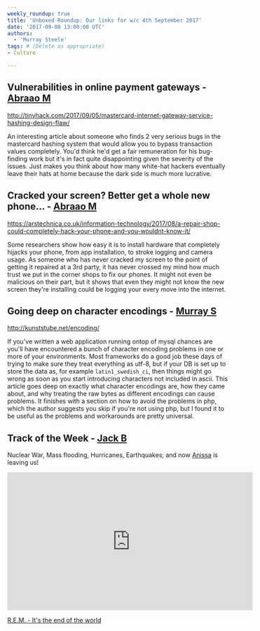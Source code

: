 ```yaml
---
weekly_roundup: true
title: 'Unboxed Roundup: Our links for w/c 4th September 2017'
date: '2017-09-08 13:00:00 UTC'
authors:
  - 'Murray Steele'
tags: # (Delete as appropriate)
- Culture

---
```


## Vulnerabilities in online payment gateways - [Abraao M](/people#abraao-mota)

http://tinyhack.com/2017/09/05/mastercard-internet-gateway-service-hashing-design-flaw/

An interesting article about someone who finds 2 very serious bugs in the
mastercard hashing system that would allow you to bypass transaction values
completely. You'd think he'd get a fair remuneration for his bug-finding work
but it's in fact quite disappointing given the severity of the issues. Just
makes you think about how many white-hat hackers eventually leave their hats
at home because the dark side is much more lucrative.

## Cracked your screen? Better get a whole new phone… - [Abraao M](/people#abraao-mota)

https://arstechnica.co.uk/information-technology/2017/08/a-repair-shop-could-completely-hack-your-phone-and-you-wouldnt-know-it/

Some researchers show how easy it is to install hardware that completely
hijacks your phone, from app installation, to stroke logging and camera
usage. As someone who has never cracked my screen to the point of getting
it repaired at a 3rd party, it has never crossed my mind how much trust we
put in the corner shops to fix our phones. It might not even be malicious
on their part, but it shows that even they might not know the new screen
they're installing could be logging your every move into the internet.

## Going deep on character encodings - [Murray S](/people#murray-steele)

http://kunststube.net/encoding/

If you've written a web application running ontop of mysql chances are
you'll have encountered a bunch of character encoding problems in one or
more of your environments.  Most frameworks do a good job these days of
trying to make sure they treat everything as utf-8, but if your DB is set
up to store the data as, for example `latin1_swedish_ci`, then things
might go wrong as soon as you start introducing characters not included
in ascii.  This article goes deep on exactly what character encodings
are, how they came about, and why treating the raw bytes as different
encodings can cause problems.  It finishes with a section on how to
avoid the problems in php, which the author suggests you skip if you're
not using php, but I found it to be useful as the problems and workarounds
are pretty universal.

## Track of the Week - [Jack B](/people#jack-bracewell)

Nuclear War, Mass flooding, Hurricanes, Earthquakes; and now
[Anissa](/people#anissa-said) is leaving us!

<iframe width="560" height="315" src="https://www.youtube.com/embed/Z0GFRcFm-aY" frameborder="0" allowfullscreen></iframe>

[R.E.M. - It's the end of the world](https://www.youtube.com/watch?v=Z0GFRcFm-aY)
